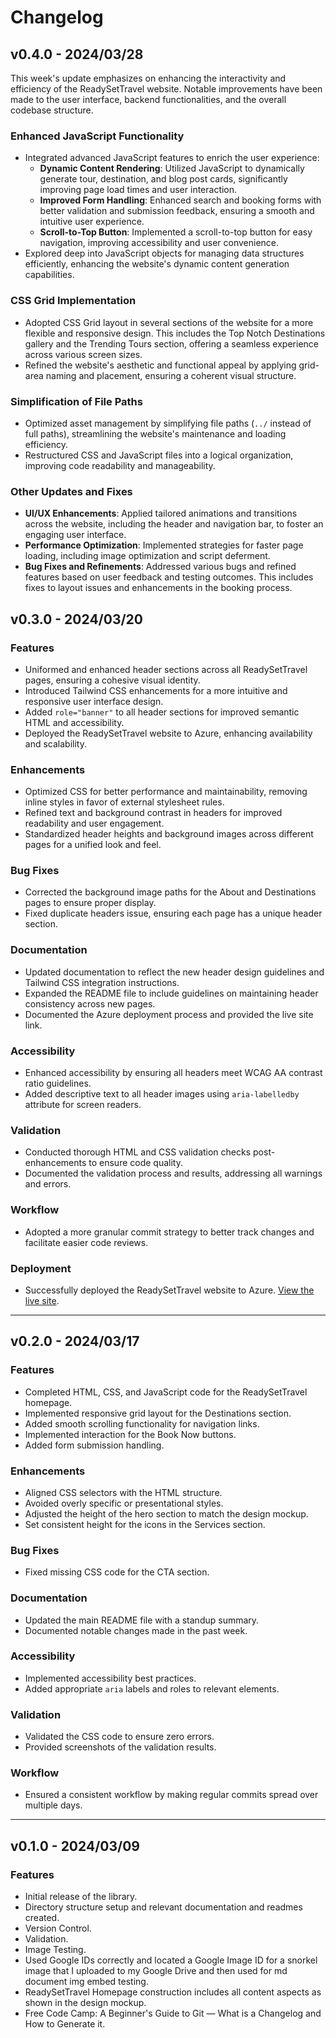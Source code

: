 # Changelog

## v0.4.0 - 2024/03/28

This week's update emphasizes on enhancing the interactivity and efficiency of the ReadySetTravel website. Notable improvements have been made to the user interface, backend functionalities, and the overall codebase structure.

### Enhanced JavaScript Functionality

- Integrated advanced JavaScript features to enrich the user experience:
  - **Dynamic Content Rendering**: Utilized JavaScript to dynamically generate tour, destination, and blog post cards, significantly improving page load times and user interaction.
  - **Improved Form Handling**: Enhanced search and booking forms with better validation and submission feedback, ensuring a smooth and intuitive user experience.
  - **Scroll-to-Top Button**: Implemented a scroll-to-top button for easy navigation, improving accessibility and user convenience.
- Explored deep into JavaScript objects for managing data structures efficiently, enhancing the website's dynamic content generation capabilities.

### CSS Grid Implementation

- Adopted CSS Grid layout in several sections of the website for a more flexible and responsive design. This includes the Top Notch Destinations gallery and the Trending Tours section, offering a seamless experience across various screen sizes.
- Refined the website's aesthetic and functional appeal by applying grid-area naming and placement, ensuring a coherent visual structure.

### Simplification of File Paths

- Optimized asset management by simplifying file paths (`../` instead of full paths), streamlining the website's maintenance and loading efficiency.
- Restructured CSS and JavaScript files into a logical organization, improving code readability and manageability.

### Other Updates and Fixes

- **UI/UX Enhancements**: Applied tailored animations and transitions across the website, including the header and navigation bar, to foster an engaging user interface.
- **Performance Optimization**: Implemented strategies for faster page loading, including image optimization and script deferment.
- **Bug Fixes and Refinements**: Addressed various bugs and refined features based on user feedback and testing outcomes. This includes fixes to layout issues and enhancements in the booking process.
  
## v0.3.0 - 2024/03/20

### Features

- Uniformed and enhanced header sections across all ReadySetTravel pages, ensuring a cohesive visual identity.
- Introduced Tailwind CSS enhancements for a more intuitive and responsive user interface design.
- Added `role="banner"` to all header sections for improved semantic HTML and accessibility.
- Deployed the ReadySetTravel website to Azure, enhancing availability and scalability.

### Enhancements

- Optimized CSS for better performance and maintainability, removing inline styles in favor of external stylesheet rules.
- Refined text and background contrast in headers for improved readability and user engagement.
- Standardized header heights and background images across different pages for a unified look and feel.

### Bug Fixes

- Corrected the background image paths for the About and Destinations pages to ensure proper display.
- Fixed duplicate headers issue, ensuring each page has a unique header section.

### Documentation

- Updated documentation to reflect the new header design guidelines and Tailwind CSS integration instructions.
- Expanded the README file to include guidelines on maintaining header consistency across new pages.
- Documented the Azure deployment process and provided the live site link.

### Accessibility

- Enhanced accessibility by ensuring all headers meet WCAG AA contrast ratio guidelines.
- Added descriptive text to all header images using `aria-labelledby` attribute for screen readers.

### Validation

- Conducted thorough HTML and CSS validation checks post-enhancements to ensure code quality.
- Documented the validation process and results, addressing all warnings and errors.

### Workflow

- Adopted a more granular commit strategy to better track changes and facilitate easier code reviews.

### Deployment

- Successfully deployed the ReadySetTravel website to Azure. [View the live site](https://lively-ocean-00bcdaa10.5.azurestaticapps.net/).

---

## v0.2.0 - 2024/03/17

### Features

- Completed HTML, CSS, and JavaScript code for the ReadySetTravel homepage.
- Implemented responsive grid layout for the Destinations section.
- Added smooth scrolling functionality for navigation links.
- Implemented interaction for the Book Now buttons.
- Added form submission handling.

### Enhancements

- Aligned CSS selectors with the HTML structure.
- Avoided overly specific or presentational styles.
- Adjusted the height of the hero section to match the design mockup.
- Set consistent height for the icons in the Services section.

### Bug Fixes

- Fixed missing CSS code for the CTA section.

### Documentation

- Updated the main README file with a standup summary.
- Documented notable changes made in the past week.

### Accessibility

- Implemented accessibility best practices.
- Added appropriate `aria` labels and roles to relevant elements.

### Validation

- Validated the CSS code to ensure zero errors.
- Provided screenshots of the validation results.

### Workflow

- Ensured a consistent workflow by making regular commits spread over multiple days.

---

## v0.1.0 - 2024/03/09

### Features

- Initial release of the library.
- Directory structure setup and relevant documentation and readmes created.
- Version Control.
- Validation.
- Image Testing.
- Used Google IDs correctly and located a Google Image ID for a snorkel image that I uploaded to my Google Drive and then used for md document img embed testing.
- ReadySetTravel Homepage construction includes all content aspects as shown in the design mockup.
- Free Code Camp: A Beginner's Guide to Git — What is a Changelog and How to Generate it.
